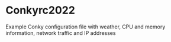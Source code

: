 # Conkyrc2022
Example Conky configuration file with weather, CPU and memory information, network traffic and IP addresses

